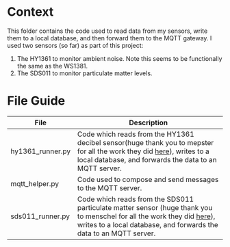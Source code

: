 # Context

This folder contains the code used to read data from my sensors, write them to a local database, and then forward them to the MQTT gateway. I used two sensors (so far) as part of this project:

1. The HY1361 to monitor ambient noise. Note this seems to be functionally the same as the WS1381.
2. The SDS011 to monitor particulate matter levels.

# File Guide


| File | Description |
|------|-------------|
| hy1361_runner.py | Code which reads from the HY1361 decibel sensor(huge thank you to mepster for all the work they did [here](https://github.com/mepster/wensn/blob/master/wensn.py)), writes to a local database, and forwards the data to an MQTT server. |
| mqtt_helper.py | Code used to compose and send messages to the MQTT server. |
| sds011_runner.py | Code which reads from the SDS011 particulate matter sensor (huge thank you to menschel for all the work they did [here](https://github.com/menschel/sds011)), writes to a local database, and forwards the data to an MQTT server. |